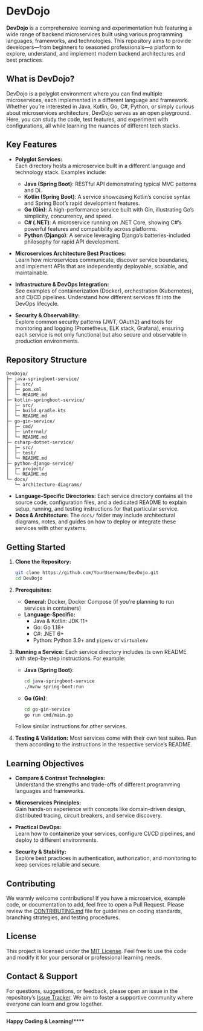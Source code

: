 # DevDojo

**DevDojo** is a comprehensive learning and experimentation hub featuring a wide range of backend microservices built using various programming languages, frameworks, and technologies. This repository aims to provide developers—from beginners to seasoned professionals—a platform to explore, understand, and implement modern backend architectures and best practices.

## What is DevDojo?

DevDojo is a polyglot environment where you can find multiple microservices, each implemented in a different language and framework. Whether you’re interested in Java, Kotlin, Go, C#, Python, or simply curious about microservices architecture, DevDojo serves as an open playground. Here, you can study the code, test features, and experiment with configurations, all while learning the nuances of different tech stacks.

## Key Features

- **Polyglot Services:**  
  Each directory hosts a microservice built in a different language and technology stack. Examples include:
    - **Java (Spring Boot)**: RESTful API demonstrating typical MVC patterns and DI.
    - **Kotlin (Spring Boot)**: A service showcasing Kotlin’s concise syntax and Spring Boot’s rapid development features.
    - **Go (Gin)**: A high-performance service built with Gin, illustrating Go’s simplicity, concurrency, and speed.
    - **C# (.NET)**: A microservice running on .NET Core, showing C#’s powerful features and compatibility across platforms.
    - **Python (Django)**: A service leveraging Django’s batteries-included philosophy for rapid API development.

- **Microservices Architecture Best Practices:**  
  Learn how microservices communicate, discover service boundaries, and implement APIs that are independently deployable, scalable, and maintainable.

- **Infrastructure & DevOps Integration:**  
  See examples of containerization (Docker), orchestration (Kubernetes), and CI/CD pipelines. Understand how different services fit into the DevOps lifecycle.

- **Security & Observability:**  
  Explore common security patterns (JWT, OAuth2) and tools for monitoring and logging (Prometheus, ELK stack, Grafana), ensuring each service is not only functional but also secure and observable in production environments.

## Repository Structure

```
DevDojo/
├─ java-springboot-service/
│  ├─ src/
│  ├─ pom.xml
│  └─ README.md
├─ kotlin-springboot-service/
│  ├─ src/
│  ├─ build.gradle.kts
│  └─ README.md
├─ go-gin-service/
│  ├─ cmd/
│  ├─ internal/
│  └─ README.md
├─ csharp-dotnet-service/
│  ├─ src/
│  ├─ test/
│  └─ README.md
├─ python-django-service/
│  ├─ project/
│  └─ README.md
└─ docs/
   └─ architecture-diagrams/
```

- **Language-Specific Directories:** Each service directory contains all the source code, configuration files, and a dedicated README to explain setup, running, and testing instructions for that particular service.
- **Docs & Architecture:** The `docs/` folder may include architectural diagrams, notes, and guides on how to deploy or integrate these services with other systems.

## Getting Started

1. **Clone the Repository:**
   ```bash
   git clone https://github.com/YourUsername/DevDojo.git
   cd DevDojo
   ```

2. **Prerequisites:**
    - **General:** Docker, Docker Compose (if you’re planning to run services in containers)
    - **Language-Specific:**
        - Java & Kotlin: JDK 11+
        - Go: Go 1.18+
        - C#: .NET 6+
        - Python: Python 3.9+ and `pipenv` or `virtualenv`

3. **Running a Service:**
   Each service directory includes its own README with step-by-step instructions. For example:
    - **Java (Spring Boot)**:
      ```bash
      cd java-springboot-service
      ./mvnw spring-boot:run
      ```
    - **Go (Gin)**:
      ```bash
      cd go-gin-service
      go run cmd/main.go
      ```

   Follow similar instructions for other services.

4. **Testing & Validation:**
   Most services come with their own test suites. Run them according to the instructions in the respective service’s README.

## Learning Objectives

- **Compare & Contrast Technologies:**  
  Understand the strengths and trade-offs of different programming languages and frameworks.

- **Microservices Principles:**  
  Gain hands-on experience with concepts like domain-driven design, distributed tracing, circuit breakers, and service discovery.

- **Practical DevOps:**  
  Learn how to containerize your services, configure CI/CD pipelines, and deploy to different environments.

- **Security & Stability:**  
  Explore best practices in authentication, authorization, and monitoring to keep services reliable and secure.

## Contributing

We warmly welcome contributions! If you have a microservice, example code, or documentation to add, feel free to open a Pull Request. Please review the [CONTRIBUTING.md](CONTRIBUTING.md) file for guidelines on coding standards, branching strategies, and testing procedures.

## License

This project is licensed under the [MIT License](LICENSE). Feel free to use the code and modify it for your personal or professional learning needs.

## Contact & Support

For questions, suggestions, or feedback, please open an issue in the repository’s [Issue Tracker](../../issues). We aim to foster a supportive community where everyone can learn and grow together.

---

**Happy Coding & Learning!******
